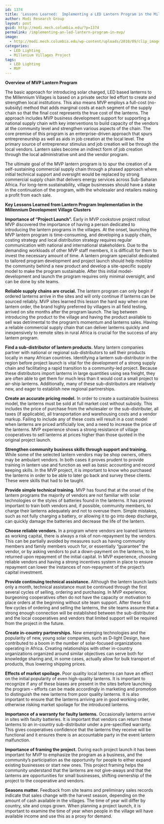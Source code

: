 ```yaml
---
id: 1374
title: 'Lessons Learned:  Implementing a LED Lantern Program in the Millennium Villages'
author: Modi Research Group
layout: post
guid: http://modi.mech.columbia.edu/?p=1374
permalink: /implementing-an-led-lantern-program-in-mvp/
image:
  - http://modi.mech.columbia.edu/wp-content/uploads/2010/09/clip_image001.jpg
categories:
  - LED Lighting
  - Millenium Villages Project
tags:
  - LED Lighting
  - MVP
---
```

**Overview of MVP Lantern Program** 

The basic approach for introducing solar charged, LED based lanterns to the Millennium Villages is based on a private sector led effort to create and strengthen local institutions. This also means MVP employs a full-cost (no-subsidy) method that adds marginal costs at each segment of the supply chain so that the final cost represents the true cost of the lanterns. The approach includes MVP business development support for supporting a national supply chain with key interventions to build capacity of the vendors at the community level and strengthen various aspects of the chain. The core premise of this program is an enterprise-driven approach that spurs entrepreneurship as well as aids in job creation at the local level. The primary source of entrepreneur stimulus and job creation will be through the local vendors. Lantern sales become an indirect form of job creation through the local administrative unit and the vendor program. 

The ultimate goal of the MVP lantern program is to spur the creation of a self-sustaining commercial supply chain through a phased approach where initial technical support and oversight would be replaced by strong commercial supply chain that delivers energy services across Sub-Saharan Africa. For long-term sustainability, village businesses should have a stake in the continuation of the program, with the wholesaler and retailers making a profit from each sale. 

**Key Lessons Learned from Lantern Program Implementation in the Millennium Development Village Clusters** 

**Importance of “Project Launch”.** Early in MVP cookstove project rollout MVP discovered the importance of having a person dedicated to introducing the lantern programs in the villages. At the onset, launching the MVP lantern program is time-consuming, and developing a supply chain, costing strategy and local distribution strategy requires regular communication with national and international stakeholders. Due to the demanding workloads of other MVP staff members, it is difficult for them to invest the necessary amount of time. A lantern program specialist dedicated to tailored program development and project launch should help mobilize the community behind a new product and develop a site-specific supply model to make the program sustainable. After this initial model-development and launch the program requires only minimal oversight, and can be done by site teams. 

**Reliable supply chains are crucial.** The lantern program can only begin if ordered lanterns arrive in the sites and will only continue if lanterns can be sourced reliably. MVP sites learned this lesson the hard way when one lantern order, the brand highly preferred by villagers in all field testing, arrived on site months after the program launch. The lag between introducing the product to the village and having the product available to sell was detrimental to the program’s momentum and lanterns sales. Having a reliable commercial supply chain that can deliver lanterns quickly and inexpensively to remote sites in rural Africa is crucial for the success of any lantern program. 

**Find a sub-distributor of lantern products.** Many lantern companies partner with national or regional sub-distributors to sell their products locally in many African countries. Identifying a lantern sub-distributor in the region before project launch is vital for the development of a strong supply chain and facilitating a rapid transition to a community-led project. Because these distributors import lanterns in large quantities using sea freight, they are often able to get them for much less than it would cost a small project to air-ship lanterns. Additionally, many of these sub-distributors are relatively new, and eager to establish new regional partnerships. 

**Create an accurate pricing model.** In order to create a sustainable business model, the lanterns must be sold at full market cost without subsidy. This includes the price of purchase from the wholesaler or the sub-distributer, all taxes (if applicable), all transportation and warehousing costs and a vendor markup. Failing to include any of these costs will result in a cost model when lanterns are priced artificially low, and a need to increase the price of the lanterns. MVP experience shows a strong resistance of village cooperatives to sell lanterns at prices higher than those quoted in the original project launch. 

**Strengthen community business skills through support and training.** While some of the selected lantern vendors may be shop owners, others may be ambulant vendors. In both cases it proves prudent to provide training in lantern use and function as well as basic accounting and record keeping skills. In the MVP project, it is important to know who purchased the lanterns in order to be able to later go back and survey these clients. These were skills that had to be taught. 

**Provide simple technical training.** MVP has found that at the onset of the lantern programs the majority of vendors are not familiar with solar technologies or the styles of batteries found in the lanterns. It has proved important to train both vendors and, if possible, community members, to charge their lanterns adequately and not to overuse them. Simple mistakes, such as not fully charging a battery, or allowing it to go into deep discharge, can quickly damage the batteries and decrease the life of the lantern. 

**Choose reliable vendors.** In a program where vendors are loaned lanterns as working capital, there is always a risk of non-repayment by the vendors. This can be partially avoided by measures such as having community members and family members vouch for, or essentially “guarantee” the vendor, or by asking vendors to put a down-payment on the lanterns, to be returned upon repayment of the initial capital. In MVP experience, choosing reliable vendors and having a strong incentives system in place to ensure repayment can lower the instances of non-repayment of the project’s capital investment. 

**Provide continuing technical assistance.** Although the lantern launch lasts only a month, technical assistance must be continued through the first several cycles of selling, ordering and purchasing. In MVP experience, burgeoning cooperatives often do not have the capacity or motivation to place orders at the beginning without site team support. After these first few cycles of ordering and selling the lanterns, the site teams assume that a strong enough connection will be established between the sub-distributor and the local cooperatives and vendors that limited support will be required from the project in the future. 

**Create in-country partnerships.** New emerging technologies and the popularity of new, young solar companies, such as D-light Design, have contributed to a boom in the number of solar-focused organizations operating in Africa. Creating relationships with other in-country organizations organized around similar objectives can serve both for knowledge sharing and, in some cases, actually allow for bulk transport of products, thus lowering shipping prices. 

**Effects of market spoilage.** Poor quality local lanterns can have an effect on the initial popularity of even high-quality lanterns. It is important to recognize if any of these biases are present in the sites before launching the program – efforts can be made accordingly in marketing and promotion to distinguish the new lanterns from poor quality lanterns. It is also important to ensure that the lanterns arriving are in good working order, otherwise risking market spoilage for the introduced lanterns. 

**Importance of a warranty for faulty lanterns.** Occasionally lanterns arrive in sites with faulty batteries. It is important that vendors can return these lanterns to an in-country sub-distributor under a pre-specified warranty. This gives cooperatives confidence that the lanterns they receive will be functional and it ensures there is an accountable party in the event lantern malfunction. 

**Importance of framing the project.** During each project launch it has been important for MVP to emphasize the program as a business, and the community’s participation as the opportunity for people to either expand existing businesses or start new ones. This project framing helps the community understand that the lanterns are not give-aways and that the lanterns are opportunities for small businesses, shifting ownership of the project to the cooperative and vendors. 

**Seasons matter.** Feedback from site teams and preliminary sales records indicate that sales change with the harvest season, depending on the amount of cash available in the villages. The time of year will differ by country, site and crops grown. When planning a project launch, it is important to examine the time of year when people in the village will have available income and use this as a proxy for demand.